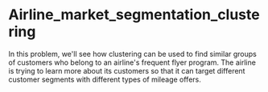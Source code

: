 # Airline_market_segmentation_clustering

In this problem, we'll see how clustering can be used to find similar groups of customers who belong to an airline's frequent flyer program.
The airline is trying to learn more about its customers so that it can target different customer segments with different types of mileage offers.
